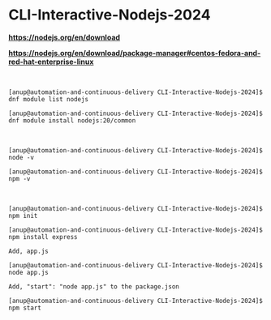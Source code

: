 # CLI-Interactive-Nodejs-2024

**https://nodejs.org/en/download**

**https://nodejs.org/en/download/package-manager#centos-fedora-and-red-hat-enterprise-linux**

<br>

`[anup@automation-and-continuous-delivery CLI-Interactive-Nodejs-2024]$ dnf module list nodejs`

`[anup@automation-and-continuous-delivery CLI-Interactive-Nodejs-2024]$ dnf module install nodejs:20/common`

<br>

`[anup@automation-and-continuous-delivery CLI-Interactive-Nodejs-2024]$ node -v`

`[anup@automation-and-continuous-delivery CLI-Interactive-Nodejs-2024]$ npm -v`

<br>

`[anup@automation-and-continuous-delivery CLI-Interactive-Nodejs-2024]$ npm init`

`[anup@automation-and-continuous-delivery CLI-Interactive-Nodejs-2024]$ npm install express`

    Add, app.js

`[anup@automation-and-continuous-delivery CLI-Interactive-Nodejs-2024]$ node app.js `

    Add, "start": "node app.js" to the package.json 

`[anup@automation-and-continuous-delivery CLI-Interactive-Nodejs-2024]$ npm start`

<br>
